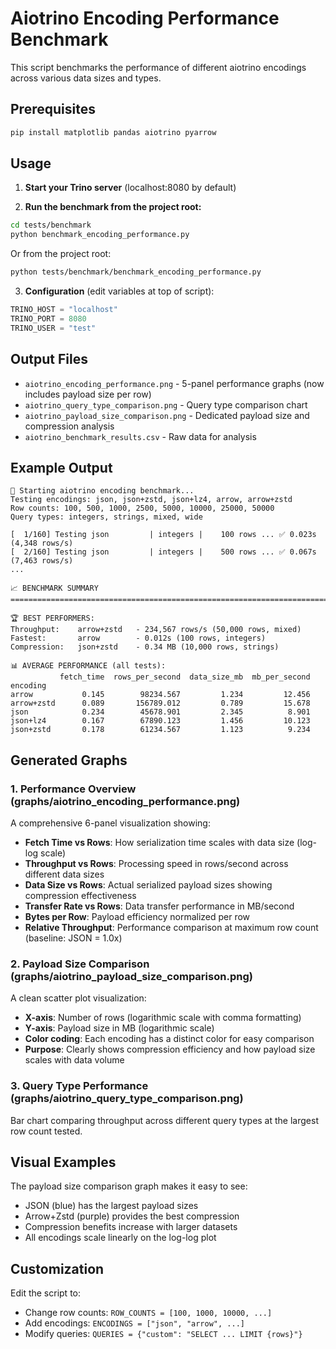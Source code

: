 # Aiotrino Encoding Performance Benchmark

This script benchmarks the performance of different aiotrino encodings across various data sizes and types.

## Prerequisites

```bash
pip install matplotlib pandas aiotrino pyarrow
```

## Usage

1. **Start your Trino server** (localhost:8080 by default)

2. **Run the benchmark from the project root:**
```bash
cd tests/benchmark
python benchmark_encoding_performance.py
```

Or from the project root:
```bash
python tests/benchmark/benchmark_encoding_performance.py
```

3. **Configuration** (edit variables at top of script):
```python
TRINO_HOST = "localhost"
TRINO_PORT = 8080
TRINO_USER = "test"
```

## Output Files

- `aiotrino_encoding_performance.png` - 5-panel performance graphs (now includes payload size per row)
- `aiotrino_query_type_comparison.png` - Query type comparison chart
- `aiotrino_payload_size_comparison.png` - Dedicated payload size and compression analysis
- `aiotrino_benchmark_results.csv` - Raw data for analysis

## Example Output

```
🚀 Starting aiotrino encoding benchmark...
Testing encodings: json, json+zstd, json+lz4, arrow, arrow+zstd
Row counts: 100, 500, 1000, 2500, 5000, 10000, 25000, 50000
Query types: integers, strings, mixed, wide

[  1/160] Testing json         | integers |    100 rows ... ✅ 0.023s (4,348 rows/s)
[  2/160] Testing json         | integers |    500 rows ... ✅ 0.067s (7,463 rows/s)
...

📈 BENCHMARK SUMMARY
================================================================================

🏆 BEST PERFORMERS:
Throughput:    arrow+zstd   - 234,567 rows/s (50,000 rows, mixed)
Fastest:       arrow        - 0.012s (100 rows, integers)  
Compression:   json+zstd    - 0.34 MB (10,000 rows, strings)

📊 AVERAGE PERFORMANCE (all tests):
           fetch_time  rows_per_second  data_size_mb  mb_per_second
encoding                                                           
arrow           0.145        98234.567         1.234         12.456
arrow+zstd      0.089       156789.012         0.789         15.678
json            0.234        45678.901         2.345          8.901
json+lz4        0.167        67890.123         1.456         10.123
json+zstd       0.178        61234.567         1.123          9.234
```

## Generated Graphs

### 1. Performance Overview (graphs/aiotrino_encoding_performance.png)
A comprehensive 6-panel visualization showing:
- **Fetch Time vs Rows**: How serialization time scales with data size (log-log scale)
- **Throughput vs Rows**: Processing speed in rows/second across different data sizes
- **Data Size vs Rows**: Actual serialized payload sizes showing compression effectiveness
- **Transfer Rate vs Rows**: Data transfer performance in MB/second
- **Bytes per Row**: Payload efficiency normalized per row
- **Relative Throughput**: Performance comparison at maximum row count (baseline: JSON = 1.0x)

### 2. Payload Size Comparison (graphs/aiotrino_payload_size_comparison.png)
A clean scatter plot visualization:
- **X-axis**: Number of rows (logarithmic scale with comma formatting)
- **Y-axis**: Payload size in MB (logarithmic scale)
- **Color coding**: Each encoding has a distinct color for easy comparison
- **Purpose**: Clearly shows compression efficiency and how payload size scales with data volume

### 3. Query Type Performance (graphs/aiotrino_query_type_comparison.png)
Bar chart comparing throughput across different query types at the largest row count tested.

## Visual Examples

The payload size comparison graph makes it easy to see:
- JSON (blue) has the largest payload sizes
- Arrow+Zstd (purple) provides the best compression
- Compression benefits increase with larger datasets
- All encodings scale linearly on the log-log plot

## Customization

Edit the script to:
- Change row counts: `ROW_COUNTS = [100, 1000, 10000, ...]`
- Add encodings: `ENCODINGS = ["json", "arrow", ...]`
- Modify queries: `QUERIES = {"custom": "SELECT ... LIMIT {rows}"}` 